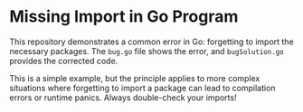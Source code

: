 # Missing Import in Go Program

This repository demonstrates a common error in Go: forgetting to import the necessary packages.  The `bug.go` file shows the error, and `bugSolution.go` provides the corrected code.

This is a simple example, but the principle applies to more complex situations where forgetting to import a package can lead to compilation errors or runtime panics.  Always double-check your imports!
